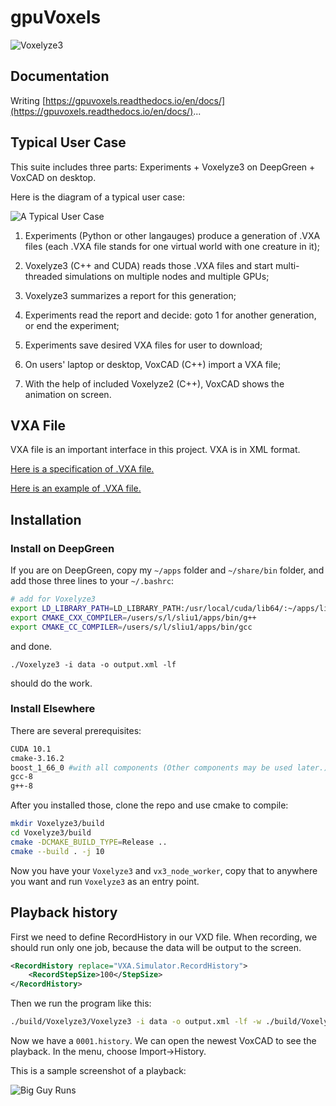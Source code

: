 # gpuVoxels

![Voxelyze3](https://github.com/liusida/gpuVoxels/blob/master/doc/misc/bigGuys_small.png?raw=true)

## Documentation

Writing [https://gpuvoxels.readthedocs.io/en/docs/](https://gpuvoxels.readthedocs.io/en/docs/)...

## Typical User Case

This suite includes three parts: Experiments + Voxelyze3 on DeepGreen + VoxCAD on desktop.

Here is the diagram of a typical user case:

![A Typical User Case](https://github.com/liusida/gpuVoxels/blob/master/doc/misc/TypicalUseCase.png?raw=true)

1. Experiments (Python or other langauges) produce a generation of .VXA files (each .VXA file stands for one virtual world with one creature in it);

2. Voxelyze3 (C++ and CUDA) reads those .VXA files and start multi-threaded simulations on multiple nodes and multiple GPUs;

3. Voxelyze3 summarizes a report for this generation;

4. Experiments read the report and decide: goto 1 for another generation, or end the experiment;

5. Experiments save desired VXA files for user to download;

6. On users' laptop or desktop, VoxCAD (C++) import a VXA file;

7. With the help of included Voxelyze2 (C++), VoxCAD shows the animation on screen.

## VXA File

VXA file is an important interface in this project. VXA is in XML format.

[Here is a specification of .VXA file.](https://github.com/liusida/gpuVoxels/blob/master/doc/VXA_File_Format.md)

[Here is an example of .VXA file.](https://github.com/liusida/gpuVoxels/blob/master/doc/misc/example.vxa)

## Installation

### Install on DeepGreen

If you are on DeepGreen, copy my `~/apps` folder and `~/share/bin` folder, and add those three lines to your `~/.bashrc`:

```bash
# add for Voxelyze3
export LD_LIBRARY_PATH=LD_LIBRARY_PATH:/usr/local/cuda/lib64/:~/apps/lib64
export CMAKE_CXX_COMPILER=/users/s/l/sliu1/apps/bin/g++
export CMAKE_CC_COMPILER=/users/s/l/sliu1/apps/bin/gcc
```
and done.

`./Voxelyze3 -i data -o output.xml -lf`

should do the work.

### Install Elsewhere

There are several prerequisites:

```bash
CUDA 10.1
cmake-3.16.2
boost_1_66_0 #with all components (Other components may be used later.)
gcc-8
g++-8
```

After you installed those, clone the repo and use cmake to compile:

```bash
mkdir Voxelyze3/build
cd Voxelyze3/build
cmake -DCMAKE_BUILD_TYPE=Release ..
cmake --build . -j 10
```

Now you have your `Voxelyze3` and `vx3_node_worker`, copy that to anywhere you want and run `Voxelyze3` as an entry point.

## Playback history

First we need to define RecordHistory in our VXD file. When recording, we should run only one job, because the data will be output to the screen.

```XML
<RecordHistory replace="VXA.Simulator.RecordHistory">
    <RecordStepSize>100</StepSize>
</RecordHistory>
```

Then we run the program like this:

```bash
./build/Voxelyze3/Voxelyze3 -i data -o output.xml -lf -w ./build/Voxelyze3/vx3_node_worker > data/History/0001.history
```

Now we have a `0001.history`. We can open the newest VoxCAD to see the playback. In the menu, choose Import->History.

This is a sample screenshot of a playback:

![Big Guy Runs](https://github.com/liusida/gpuVoxels/blob/master/doc/misc/bigGuys.png?raw=true)